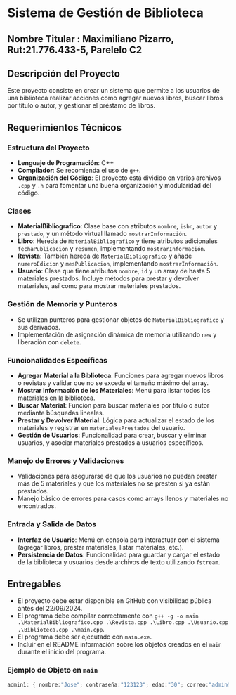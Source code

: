 # Sistema de Gestión de Biblioteca

## Nombre Titular : Maximiliano Pizarro, Rut:21.776.433-5, Parelelo C2

## Descripción del Proyecto

Este proyecto consiste en crear un sistema que permite a los usuarios de una biblioteca realizar acciones como agregar nuevos libros, buscar libros por título o autor, y gestionar el préstamo de libros.

## Requerimientos Técnicos

### Estructura del Proyecto

- **Lenguaje de Programación**: C++
- **Compilador**: Se recomienda el uso de `g++`.
- **Organización del Código**: El proyecto está dividido en varios archivos `.cpp` y `.h` para fomentar una buena organización y modularidad del código.

### Clases

- **MaterialBibliografico**: Clase base con atributos `nombre`, `isbn`, `autor` y `prestado`, y un método virtual llamado `mostrarInformación`.
- **Libro**: Hereda de `MaterialBibliografico` y tiene atributos adicionales `fechaPublicacion` y `resumen`, implementando `mostrarInformación`.
- **Revista**: También hereda de `MaterialBibliografico` y añade `numeroEdicion` y `mesPublicacion`, implementando `mostrarInformación`.
- **Usuario**: Clase que tiene atributos `nombre`, `id` y un array de hasta 5 materiales prestados. Incluye métodos para prestar y devolver materiales, así como para mostrar materiales prestados.

### Gestión de Memoria y Punteros

- Se utilizan punteros para gestionar objetos de `MaterialBibliografico` y sus derivados.
- Implementación de asignación dinámica de memoria utilizando `new` y liberación con `delete`.

### Funcionalidades Específicas

- **Agregar Material a la Biblioteca**: Funciones para agregar nuevos libros o revistas y validar que no se exceda el tamaño máximo del array.
- **Mostrar Información de los Materiales**: Menú para listar todos los materiales en la biblioteca.
- **Buscar Material**: Función para buscar materiales por título o autor mediante búsquedas lineales.
- **Prestar y Devolver Material**: Lógica para actualizar el estado de los materiales y registrar en `materialesPrestados` del usuario.
- **Gestión de Usuarios**: Funcionalidad para crear, buscar y eliminar usuarios, y asociar materiales prestados a usuarios específicos.

### Manejo de Errores y Validaciones

- Validaciones para asegurarse de que los usuarios no puedan prestar más de 5 materiales y que los materiales no se presten si ya están prestados.
- Manejo básico de errores para casos como arrays llenos y materiales no encontrados.

### Entrada y Salida de Datos

- **Interfaz de Usuario**: Menú en consola para interactuar con el sistema (agregar libros, prestar materiales, listar materiales, etc.).
- **Persistencia de Datos**: Funcionalidad para guardar y cargar el estado de la biblioteca y usuarios desde archivos de texto utilizando `fstream`.

## Entregables

- El proyecto debe estar disponible en GitHub con visibilidad pública antes del 22/09/2024.
- El programa debe compilar correctamente con `g++ -g -o main .\MaterialBibliografico.cpp .\Revista.cpp .\Libro.cpp .\Usuario.cpp .\Biblioteca.cpp .\main.cpp`.
- El programa debe ser ejecutado con `main.exe`.
- Incluir en el README información sobre los objetos creados en el `main` durante el inicio del programa.

### Ejemplo de Objeto en `main`

```cpp
admin1: { nombre:"Jose"; contraseña:"123123"; edad:"30"; correo:"admin@admin.cl"}
